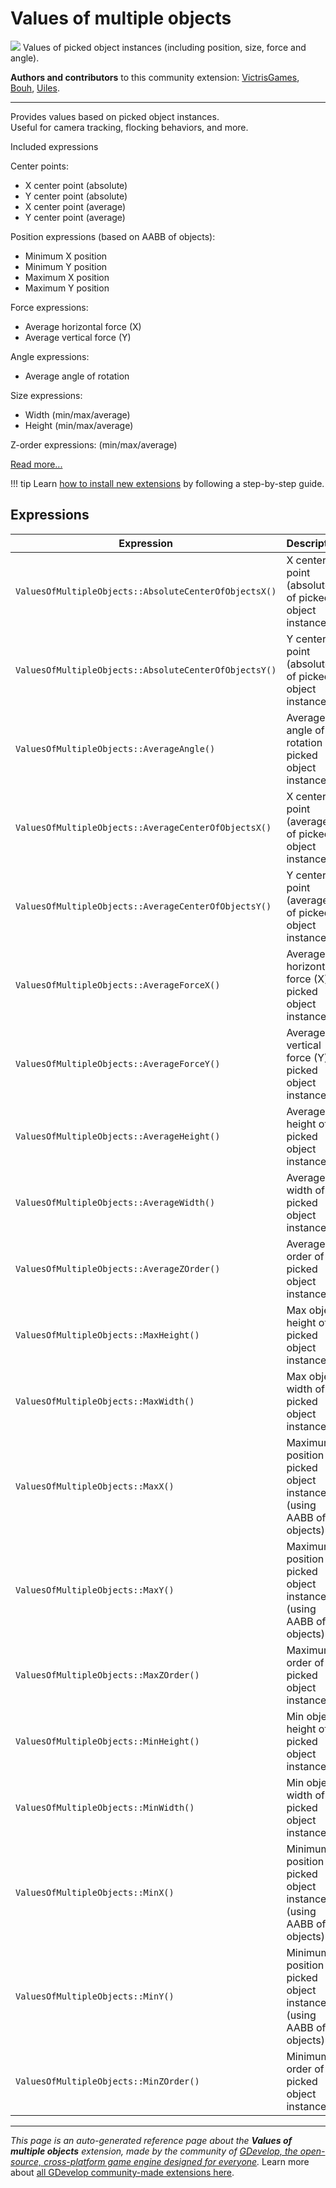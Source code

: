 # Values of multiple objects

<img src="https://resources.gdevelop-app.com/assets/Icons/dots-hexagon.svg" class="extension-icon"></img>
Values of picked object instances (including position, size, force and angle).

**Authors and contributors** to this community extension: [VictrisGames](https://gd.games/VictrisGames), [Bouh](https://gd.games/Bouh), [Uiles](https://gd.games/Uiles).

---

Provides values based on picked object instances.  
Useful for camera tracking, flocking behaviors, and more.

Included expressions

Center points:

- X center point (absolute) 
- Y center point (absolute)
- X center point (average) 
- Y center point (average)

Position expressions (based on AABB of objects):

- Minimum X position
- Minimum Y position
- Maximum X position
- Maximum Y position

Force expressions:

- Average horizontal force (X)
- Average vertical force (Y)

Angle expressions:

- Average angle of rotation

Size expressions:

- Width (min/max/average)
- Height (min/max/average)

Z-order expressions: (min/max/average)

[Read more...](https://victrisgames.itch.io/values-of-multiple-objects)

!!! tip
    Learn [how to install new extensions](/gdevelop5/extensions/search) by following a step-by-step guide.

## Expressions

| Expression | Description |  |
|-----|-----|-----|
| `ValuesOfMultipleObjects::AbsoluteCenterOfObjectsX()` | X center point (absolute) of picked object instances. ||
| `ValuesOfMultipleObjects::AbsoluteCenterOfObjectsY()` | Y center point (absolute) of picked object instances. ||
| `ValuesOfMultipleObjects::AverageAngle()` | Average angle of rotation of picked object instances. ||
| `ValuesOfMultipleObjects::AverageCenterOfObjectsX()` | X center point (average) of picked object instances. ||
| `ValuesOfMultipleObjects::AverageCenterOfObjectsY()` | Y center point (average) of picked object instances. ||
| `ValuesOfMultipleObjects::AverageForceX()` | Average horizontal force (X) of picked object instances. ||
| `ValuesOfMultipleObjects::AverageForceY()` | Average vertical force (Y) of picked object instances. ||
| `ValuesOfMultipleObjects::AverageHeight()` | Average height of picked object instances. ||
| `ValuesOfMultipleObjects::AverageWidth()` | Average width of picked object instances. ||
| `ValuesOfMultipleObjects::AverageZOrder()` | Average Z order of picked object instances. ||
| `ValuesOfMultipleObjects::MaxHeight()` | Max object height of picked object instances. ||
| `ValuesOfMultipleObjects::MaxWidth()` | Max object width of picked object instances. ||
| `ValuesOfMultipleObjects::MaxX()` | Maximum X position of picked object instances (using AABB of objects). ||
| `ValuesOfMultipleObjects::MaxY()` | Maximum Y position of picked object instances (using AABB of objects). ||
| `ValuesOfMultipleObjects::MaxZOrder()` | Maximum Z order of picked object instances. ||
| `ValuesOfMultipleObjects::MinHeight()` | Min object height of picked object instances. ||
| `ValuesOfMultipleObjects::MinWidth()` | Min object width of picked object instances. ||
| `ValuesOfMultipleObjects::MinX()` | Minimum X position of picked object instances (using AABB of objects). ||
| `ValuesOfMultipleObjects::MinY()` | Minimum Y position of picked object instances (using AABB of objects). ||
| `ValuesOfMultipleObjects::MinZOrder()` | Minimum Z order of picked object instances. ||

---

*This page is an auto-generated reference page about the **Values of multiple objects** extension, made by the community of [GDevelop, the open-source, cross-platform game engine designed for everyone](https://gdevelop.io/).* Learn more about [all GDevelop community-made extensions here](/gdevelop5/extensions).